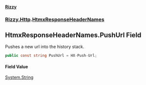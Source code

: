 #### [Rizzy](index 'index')
### [Rizzy.Http](Rizzy.Http 'Rizzy.Http').[HtmxResponseHeaderNames](Rizzy.Http.HtmxResponseHeaderNames 'Rizzy.Http.HtmxResponseHeaderNames')

## HtmxResponseHeaderNames.PushUrl Field

Pushes a new url into the history stack.

```csharp
public const string PushUrl = HX-Push-Url;
```

#### Field Value
[System.String](https://docs.microsoft.com/en-us/dotnet/api/System.String 'System.String')